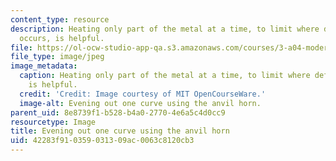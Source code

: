 ```yaml
---
content_type: resource
description: Heating only part of the metal at a time, to limit where deformation
  occurs, is helpful.
file: https://ol-ocw-studio-app-qa.s3.amazonaws.com/courses/3-a04-modern-blacksmithing-and-physical-metallurgy-fall-2008/42283f910359031309ac0063c8120cb3_128.jpg
file_type: image/jpeg
image_metadata:
  caption: Heating only part of the metal at a time, to limit where deformation occurs,
    is helpful.
  credit: 'Credit: Image courtesy of MIT OpenCourseWare.'
  image-alt: Evening out one curve using the anvil horn.
parent_uid: 8e8739f1-b528-b4a0-2770-4e6a5c4d0cc9
resourcetype: Image
title: Evening out one curve using the anvil horn
uid: 42283f91-0359-0313-09ac-0063c8120cb3
---
```

